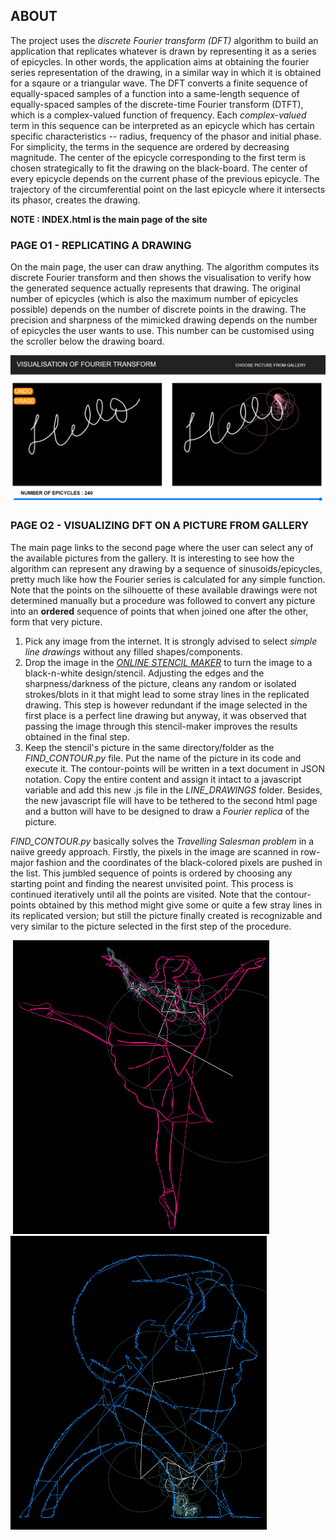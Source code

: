 ## ABOUT
The project uses the *discrete Fourier transform (DFT)* algorithm to build an application that replicates whatever is drawn by representing it as a series of epicycles. In other words, the application aims at obtaining the fourier series representation of the drawing, in a similar way in which it is obtained for a sqaure or a triangular wave. The DFT converts a finite sequence of equally-spaced samples of a function into a same-length sequence of equally-spaced samples of the discrete-time Fourier transform (DTFT), which is a complex-valued function of frequency. Each *complex-valued* term in this sequence can be interpreted as an epicycle which has certain specific characteristics -- radius, frequency of the phasor and initial phase. For simplicity, the terms in the sequence are ordered by decreasing magnitude. The center of the epicycle corresponding to the first term is chosen strategically to fit the drawing on the black-board. The center of every epicycle depends on the current phase of the previous epicycle. The trajectory of the circumferential point on the last epicycle where it intersects its phasor, creates the drawing.

**NOTE : INDEX.html is the main page of the site**

### PAGE O1 - REPLICATING A DRAWING
On the main page, the user can draw anything. The algorithm computes its discrete Fourier transform and then shows the visualisation to verify how the generated sequence actually represents that drawing. The original number of epicycles (which is also the maximum number of epicycles possible) depends on the number of discrete points in the drawing. The precision and sharpness of the mimicked drawing depends on the number of epicycles the user wants to use. This number can be customised using the scroller below the drawing board. 

<img src = 'README_IMAGES/PIC01.png'>

### PAGE O2 - VISUALIZING DFT ON A PICTURE FROM GALLERY
The main page links to the second page where the user can select any of the available pictures from the gallery. It is interesting to see how the algorithm can represent any drawing by a sequence of sinusoids/epicycles, pretty much like how the Fourier series is calculated for any simple function. Note that the points on the silhouette of these available drawings were not determined manually but a procedure was followed to convert any picture into an **ordered** sequence of points that when joined one after the other, form that very picture. 
<ol>
  <li> Pick any image from the internet. It is strongly advised to select <em>simple line drawings</em> without any filled shapes/components.
  <li> Drop the image in the <a href='https://online.rapidresizer.com/photograph-to-pattern.php'><em>ONLINE STENCIL MAKER</em></a> to turn the image to a black-n-white design/stencil. Adjusting the edges and the sharpness/darkness of the picture, cleans any random or isolated strokes/blots in it that might lead to some stray lines in the replicated drawing. This step is however redundant if the image selected in the first place is a perfect line drawing but anyway, it was observed that passing the image through this stencil-maker improves the results obtained in the final step.
   <li> Keep the stencil's picture in the same directory/folder as the <em>FIND_CONTOUR.py</em> file. Put the name of the picture in its code and execute it. The contour-points will be written in a text document in JSON notation. Copy the entire content and assign it intact to a javascript variable and add this new .js file in the <em>LINE_DRAWINGS</em> folder. Besides, the new javascript file will have to be tethered to the second html page and a button will have to be designed to draw a <em>Fourier replica</em> of the picture.
</ol>
<em>FIND_CONTOUR.py</em> basically solves the <em>Travelling Salesman problem</em> in a naiive greedy approach. Firstly, the pixels in the image are scanned in row-major fashion and the coordinates of the black-colored pixels are pushed in the list. This jumbled sequence of points is ordered by choosing any starting point and finding the nearest unvisited point. This process is continued iteratively until all the points are visited. Note that the contour-points obtained by this method might give some or quite a few stray lines in its replicated version; but still the picture finally created is recognizable and very similar to the picture selected in the first step of the procedure.<br>

<p>&nbsp;<img src = 'README_IMAGES/PIC02.png' width="410" height="470">&nbsp;&nbsp;&nbsp;&nbsp;<img src = 'README_IMAGES/PIC03.png' width="410" height="470"></p>
